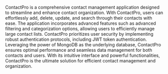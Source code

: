 ContactPro is a comprehensive contact management application designed to streamline and enhance contact organization. With ContactPro, users can effortlessly add, delete, update, and search through their contacts with ease. The application incorporates advanced features such as advanced filtering and categorization options, allowing users to efficiently manage large contact lists. ContactPro prioritizes user security by implementing robust authentication protocols, including JWT token authentication. Leveraging the power of MongoDB as the underlying database, ContactPro ensures optimal performance and seamless data management for both contacts and users. With its intuitive interface and powerful functionalities, ContactPro is the ultimate solution for efficient contact management and organization.
